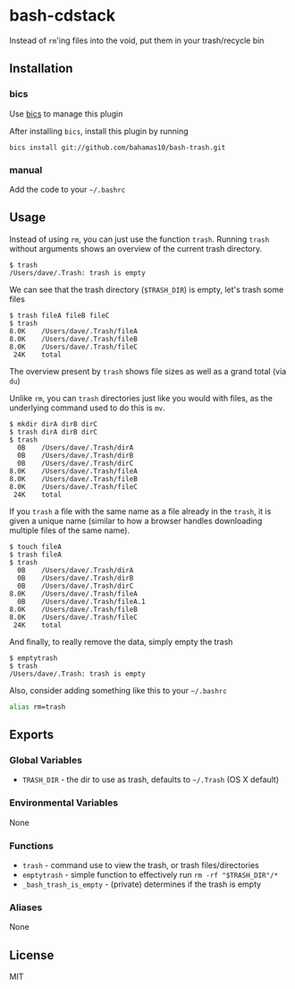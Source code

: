 bash-cdstack
============

Instead of `rm`'ing files into the void, put them in your trash/recycle bin

Installation
------------

### bics

Use [bics](https://github.com/bahamas10/bics) to manage this plugin

After installing `bics`, install this plugin by running

    bics install git://github.com/bahamas10/bash-trash.git

### manual

Add the code to your `~/.bashrc`

Usage
-----

Instead of using `rm`, you can just use the function `trash`.  Running `trash` without
arguments shows an overview of the current trash directory.

```
$ trash
/Users/dave/.Trash: trash is empty
```

We can see that the trash directory (`$TRASH_DIR`) is empty, let's trash some files

```
$ trash fileA fileB fileC
$ trash
8.0K    /Users/dave/.Trash/fileA
8.0K    /Users/dave/.Trash/fileB
8.0K    /Users/dave/.Trash/fileC
 24K    total
```

The overview present by `trash` shows file sizes as well as a grand total (via `du`)

Unlike `rm`, you can `trash` directories just like you would with files, as the underlying command
used to do this is `mv`.

```
$ mkdir dirA dirB dirC
$ trash dirA dirB dirC
$ trash
  0B    /Users/dave/.Trash/dirA
  0B    /Users/dave/.Trash/dirB
  0B    /Users/dave/.Trash/dirC
8.0K    /Users/dave/.Trash/fileA
8.0K    /Users/dave/.Trash/fileB
8.0K    /Users/dave/.Trash/fileC
 24K    total
```

If you `trash` a file with the same name as a file already in the `trash`, it is
given a unique name (similar to how a browser handles downloading multiple files of the same name).

```
$ touch fileA
$ trash fileA
$ trash
  0B    /Users/dave/.Trash/dirA
  0B    /Users/dave/.Trash/dirB
  0B    /Users/dave/.Trash/dirC
8.0K    /Users/dave/.Trash/fileA
  0B    /Users/dave/.Trash/fileA.1
8.0K    /Users/dave/.Trash/fileB
8.0K    /Users/dave/.Trash/fileC
 24K    total
```

And finally, to really remove the data, simply empty the trash

```
$ emptytrash
$ trash
/Users/dave/.Trash: trash is empty
```

Also, consider adding something like this to your `~/.bashrc`

``` bash
alias rm=trash
```

Exports
-------

### Global Variables

- `TRASH_DIR` - the dir to use as trash, defaults to `~/.Trash` (OS X default)

### Environmental Variables

None

### Functions

- `trash` - command use to view the trash, or trash files/directories
- `emptytrash` - simple function to effectively run `rm -rf "$TRASH_DIR"/*`
- `_bash_trash_is_empty` - (private) determines if the trash is empty

### Aliases

None

License
-------

MIT
